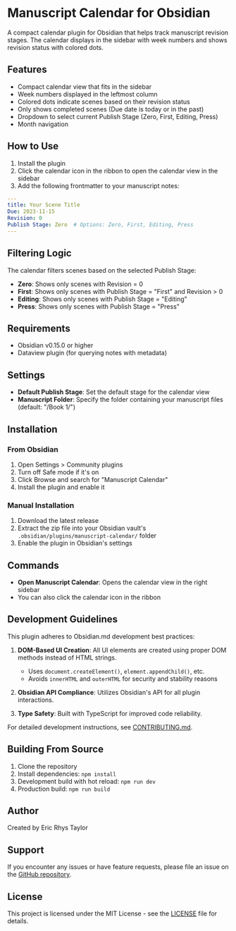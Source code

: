 # Manuscript Calendar for Obsidian

A compact calendar plugin for Obsidian that helps track manuscript revision stages. The calendar displays in the sidebar with week numbers and shows revision status with colored dots.

## Features

- Compact calendar view that fits in the sidebar
- Week numbers displayed in the leftmost column
- Colored dots indicate scenes based on their revision status
- Only shows completed scenes (Due date is today or in the past)
- Dropdown to select current Publish Stage (Zero, First, Editing, Press)
- Month navigation

## How to Use

1. Install the plugin
2. Click the calendar icon in the ribbon to open the calendar view in the sidebar
3. Add the following frontmatter to your manuscript notes:

```yaml
---
title: Your Scene Title
Due: 2023-11-15
Revision: 0
Publish Stage: Zero  # Options: Zero, First, Editing, Press
---
```

## Filtering Logic

The calendar filters scenes based on the selected Publish Stage:

- **Zero**: Shows only scenes with Revision = 0
- **First**: Shows only scenes with Publish Stage = "First" and Revision > 0
- **Editing**: Shows only scenes with Publish Stage = "Editing"
- **Press**: Shows only scenes with Publish Stage = "Press"

## Requirements

- Obsidian v0.15.0 or higher
- Dataview plugin (for querying notes with metadata)

## Settings

- **Default Publish Stage**: Set the default stage for the calendar view
- **Manuscript Folder**: Specify the folder containing your manuscript files (default: "/Book 1/")

## Installation

### From Obsidian

1. Open Settings > Community plugins
2. Turn off Safe mode if it's on
3. Click Browse and search for "Manuscript Calendar"
4. Install the plugin and enable it

### Manual Installation

1. Download the latest release
2. Extract the zip file into your Obsidian vault's `.obsidian/plugins/manuscript-calendar/` folder
3. Enable the plugin in Obsidian's settings

## Commands

- **Open Manuscript Calendar**: Opens the calendar view in the right sidebar
- You can also click the calendar icon in the ribbon

## Development Guidelines

This plugin adheres to Obsidian.md development best practices:

1. **DOM-Based UI Creation**: All UI elements are created using proper DOM methods instead of HTML strings.
   - Uses `document.createElement()`, `element.appendChild()`, etc.
   - Avoids `innerHTML` and `outerHTML` for security and stability reasons

2. **Obsidian API Compliance**: Utilizes Obsidian's API for all plugin interactions.

3. **Type Safety**: Built with TypeScript for improved code reliability.

For detailed development instructions, see [CONTRIBUTING.md](CONTRIBUTING.md).

## Building From Source

1. Clone the repository
2. Install dependencies: `npm install`
3. Development build with hot reload: `npm run dev`
4. Production build: `npm run build`

## Author

Created by Eric Rhys Taylor

## Support

If you encounter any issues or have feature requests, please file an issue on the [GitHub repository](https://github.com/EricRhysTaylor/obsidian-manuscript-calendar).

## License

This project is licensed under the MIT License - see the [LICENSE](LICENSE) file for details.
